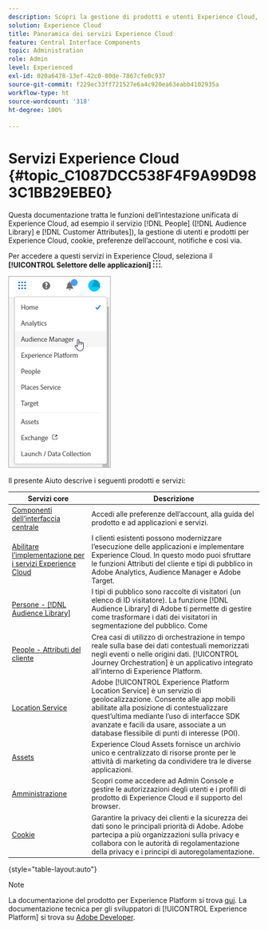 ```yaml
---
description: Scopri la gestione di prodotti e utenti Experience Cloud, Persone (tipi di pubblico e attributi del cliente), Journey Orchestration, Offerte, Places, Experience Platform e Mobile Services.
solution: Experience Cloud
title: Panoramica dei servizi Experience Cloud
feature: Central Interface Components
topic: Administration
role: Admin
level: Experienced
exl-id: 020a6478-13ef-42c0-80de-7867cfe0c937
source-git-commit: f229ec33ff721527e6a4c920ea63eabb4102935a
workflow-type: ht
source-wordcount: '318'
ht-degree: 100%

---
```


# Servizi Experience Cloud {#topic_C1087DCC538F4F9A99D983C1BB29EBE0}

Questa documentazione tratta le funzioni dell’intestazione unificata di Experience Cloud, ad esempio il servizio [!DNL People] ([!DNL Audience Library] e [!DNL Customer Attributes]), la gestione di utenti e prodotti per Experience Cloud, cookie, preferenze dell’account, notifiche e così via.

Per accedere a questi servizi in Experience Cloud, seleziona il **[!UICONTROL Selettore delle applicazioni]**
![Selettore dei servizi](assets/menu-icon.png).

![Servizi Experience Cloud](assets/platform-core-services.png)

Il presente Aiuto descrive i seguenti prodotti e servizi:

| Servizi core | Descrizione |
|--- |--- |
| [Componenti dell’interfaccia centrale](experience-cloud.md) | Accedi alle preferenze dell’account, alla guida del prodotto e ad applicazioni e servizi. |
| [Abilitare l’implementazione per i servizi Experience Cloud](core-services.md) | I clienti esistenti possono modernizzare l’esecuzione delle applicazioni e implementare Experience Cloud. In questo modo puoi sfruttare le funzioni Attributi del cliente e tipi di pubblico in Adobe Analytics, Audience Manager e Adobe Target. |
| [Persone - [!DNL Audience Library]](audience-library.md) | I tipi di pubblico sono raccolte di visitatori (un elenco di ID visitatore). La funzione [!DNL Audience Library] di Adobe ti permette di gestire come trasformare i dati dei visitatori in segmentazione del pubblico. Come |
| [People - Attributi del cliente](attributes.md) | Crea casi di utilizzo di orchestrazione in tempo reale sulla base dei dati contestuali memorizzati negli eventi o nelle origini dati. [!UICONTROL Journey Orchestration] è un applicativo integrato all&#39;interno di Experience Platform. |
| [Location Service](https://experienceleague.adobe.com/docs/places/using/home.html?lang=it) | Adobe [!UICONTROL Experience Platform Location Service] è un servizio di geolocalizzazione. Consente alle app mobili abilitate alla posizione di contestualizzare quest’ultima mediante l’uso di interfacce SDK avanzate e facili da usare, associate a un database flessibile di punti di interesse (POI). |
| [Assets](experience-cloud-assets.md) | Experience Cloud Assets fornisce un archivio unico e centralizzato di risorse pronte per le attività di marketing da condividere tra le diverse applicazioni. |
| [Amministrazione](admin-getting-started.md) | Scopri come accedere ad Admin Console e gestire le autorizzazioni degli utenti e i profili di prodotto di Experience Cloud e il supporto del browser. |
| [Cookie](cookies-privacy.md) | Garantire la privacy dei clienti e la sicurezza dei dati sono le principali priorità di Adobe. Adobe partecipa a più organizzazioni sulla privacy e collabora con le autorità di regolamentazione della privacy e i principi di autoregolamentazione. |

{style="table-layout:auto"}

>[!NOTE]
>
>La documentazione del prodotto per Experience Platform si trova [qui](https://experienceleague.adobe.com/docs/experience-platform/landing/home.html?lang=it). La documentazione tecnica per gli sviluppatori di [!UICONTROL Experience Platform] si trova su [Adobe Developer](https://developer.adobe.com/apis).
